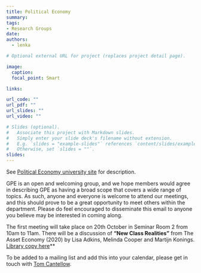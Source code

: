 ```yaml
---
title: Political Economy
summary: 
tags:
- Research Groups
date: 
authors:
  - lenka

# Optional external URL for project (replaces project detail page).

image:
  caption: 
  focal_point: Smart

links:

url_code: ""
url_pdf: ""
url_slides: ""
url_video: ""

# Slides (optional).
#   Associate this project with Markdown slides.
#   Simply enter your slide deck's filename without extension.
#   E.g. `slides = "example-slides"` references `content/slides/example-slides.md`.
#   Otherwise, set `slides = ""`.
slides: 
---
```


See [Political Economy university site](https://www.bristol.ac.uk/geography/research/political-economy/) for description.


GPE is an open and welcoming group, and we hope members would agree in describing GPE as having a broad scope that covers a wide range of topics. As such, anyone and everyone is welcome to attend our meetings, and this should prove to be a great opportunity to meet others within the department. Please do feel encouraged to disseminate this email to anyone you believe may be interested in coming along.

The first meeting will take place on 20th October in Seminar Room 2 from 10am to 11am. There will be a discussion of **“New Class Realities”** from The Asset Economy (2020) by Lisa Adkins, 
Melinda Cooper and Martijn Konings. [Library copy here](https://bris.on.worldcat.org/v2/oclc/1199008422)**


To be added to a mailing list and add this into your calendar, please get in touch with [Tom Cantellow](https://www.bristol.ac.uk/people/person/Tom%20S-Cantellow-fe1886bc-45d1-40ce-ad27-ea0d4d9aa4b1/).